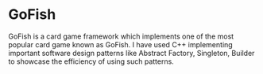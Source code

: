 # GoFish
GoFish is a card game framework which implements one of the most popular card game known as GoFish. I have used C++ implementing important software design patterns like Abstract Factory, Singleton, Builder to showcase the efficiency of using such patterns.
